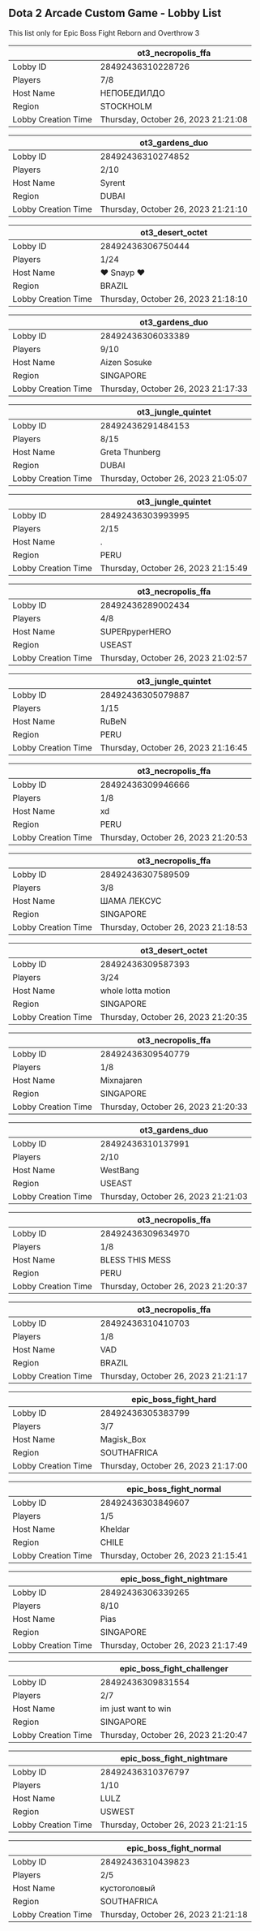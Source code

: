 ## Dota 2 Arcade Custom Game - Lobby List

This list only for Epic Boss Fight Reborn and Overthrow 3

|  | ot3_necropolis_ffa |
| ------ | ------ |
| Lobby ID | 28492436310228726 |
| Players | 7/8 |
| Host Name | НЕПОБЕДИЛДО |
| Region | STOCKHOLM |
| Lobby Creation Time | Thursday, October 26, 2023 21:21:08 |


|  | ot3_gardens_duo |
| ------ | ------ |
| Lobby ID | 28492436310274852 |
| Players | 2/10 |
| Host Name | Syrent |
| Region | DUBAI |
| Lobby Creation Time | Thursday, October 26, 2023 21:21:10 |


|  | ot3_desert_octet |
| ------ | ------ |
| Lobby ID | 28492436306750444 |
| Players | 1/24 |
| Host Name | ♥ Snayp ♥ |
| Region | BRAZIL |
| Lobby Creation Time | Thursday, October 26, 2023 21:18:10 |


|  | ot3_gardens_duo |
| ------ | ------ |
| Lobby ID | 28492436306033389 |
| Players | 9/10 |
| Host Name | Aizen Sosuke |
| Region | SINGAPORE |
| Lobby Creation Time | Thursday, October 26, 2023 21:17:33 |


|  | ot3_jungle_quintet |
| ------ | ------ |
| Lobby ID | 28492436291484153 |
| Players | 8/15 |
| Host Name | Greta Thunberg |
| Region | DUBAI |
| Lobby Creation Time | Thursday, October 26, 2023 21:05:07 |


|  | ot3_jungle_quintet |
| ------ | ------ |
| Lobby ID | 28492436303993995 |
| Players | 2/15 |
| Host Name | . |
| Region | PERU |
| Lobby Creation Time | Thursday, October 26, 2023 21:15:49 |


|  | ot3_necropolis_ffa |
| ------ | ------ |
| Lobby ID | 28492436289002434 |
| Players | 4/8 |
| Host Name | SUPERpyperHERO |
| Region | USEAST |
| Lobby Creation Time | Thursday, October 26, 2023 21:02:57 |


|  | ot3_jungle_quintet |
| ------ | ------ |
| Lobby ID | 28492436305079887 |
| Players | 1/15 |
| Host Name | RuBeN |
| Region | PERU |
| Lobby Creation Time | Thursday, October 26, 2023 21:16:45 |


|  | ot3_necropolis_ffa |
| ------ | ------ |
| Lobby ID | 28492436309946666 |
| Players | 1/8 |
| Host Name | xd |
| Region | PERU |
| Lobby Creation Time | Thursday, October 26, 2023 21:20:53 |


|  | ot3_necropolis_ffa |
| ------ | ------ |
| Lobby ID | 28492436307589509 |
| Players | 3/8 |
| Host Name | ШАМА ЛЕКСУС |
| Region | SINGAPORE |
| Lobby Creation Time | Thursday, October 26, 2023 21:18:53 |


|  | ot3_desert_octet |
| ------ | ------ |
| Lobby ID | 28492436309587393 |
| Players | 3/24 |
| Host Name | whole lotta motion |
| Region | SINGAPORE |
| Lobby Creation Time | Thursday, October 26, 2023 21:20:35 |


|  | ot3_necropolis_ffa |
| ------ | ------ |
| Lobby ID | 28492436309540779 |
| Players | 1/8 |
| Host Name | Mixnajaren |
| Region | SINGAPORE |
| Lobby Creation Time | Thursday, October 26, 2023 21:20:33 |


|  | ot3_gardens_duo |
| ------ | ------ |
| Lobby ID | 28492436310137991 |
| Players | 2/10 |
| Host Name | WestBang |
| Region | USEAST |
| Lobby Creation Time | Thursday, October 26, 2023 21:21:03 |


|  | ot3_necropolis_ffa |
| ------ | ------ |
| Lobby ID | 28492436309634970 |
| Players | 1/8 |
| Host Name | BLESS THIS MESS |
| Region | PERU |
| Lobby Creation Time | Thursday, October 26, 2023 21:20:37 |


|  | ot3_necropolis_ffa |
| ------ | ------ |
| Lobby ID | 28492436310410703 |
| Players | 1/8 |
| Host Name | VAD |
| Region | BRAZIL |
| Lobby Creation Time | Thursday, October 26, 2023 21:21:17 |


|  | epic_boss_fight_hard |
| ------ | ------ |
| Lobby ID | 28492436305383799 |
| Players | 3/7 |
| Host Name | Magisk_Box |
| Region | SOUTHAFRICA |
| Lobby Creation Time | Thursday, October 26, 2023 21:17:00 |


|  | epic_boss_fight_normal |
| ------ | ------ |
| Lobby ID | 28492436303849607 |
| Players | 1/5 |
| Host Name | Kheldar |
| Region | CHILE |
| Lobby Creation Time | Thursday, October 26, 2023 21:15:41 |


|  | epic_boss_fight_nightmare |
| ------ | ------ |
| Lobby ID | 28492436306339265 |
| Players | 8/10 |
| Host Name | Pias |
| Region | SINGAPORE |
| Lobby Creation Time | Thursday, October 26, 2023 21:17:49 |


|  | epic_boss_fight_challenger |
| ------ | ------ |
| Lobby ID | 28492436309831554 |
| Players | 2/7 |
| Host Name | im just want to win |
| Region | SINGAPORE |
| Lobby Creation Time | Thursday, October 26, 2023 21:20:47 |


|  | epic_boss_fight_nightmare |
| ------ | ------ |
| Lobby ID | 28492436310376797 |
| Players | 1/10 |
| Host Name | LULZ |
| Region | USWEST |
| Lobby Creation Time | Thursday, October 26, 2023 21:21:15 |


|  | epic_boss_fight_normal |
| ------ | ------ |
| Lobby ID | 28492436310439823 |
| Players | 2/5 |
| Host Name | кустоголовый |
| Region | SOUTHAFRICA |
| Lobby Creation Time | Thursday, October 26, 2023 21:21:18 |


